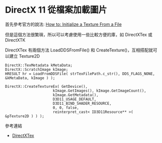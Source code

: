 
# DirectX 11 從檔案加載圖片

首先參考官方的說法: [How to: Initialize a Texture From a File][0]

但是這個方法很繁瑣，所以可以考慮使用一些比較方便的庫，如 DirectXTex 或 DirectXTK

DirectXTex 有兩個方法 LoadDDSFromFile() 和 CreateTexture()，互相搭配就可以建立 Texture2D

    DirectX::TexMetadata kMetaData;
    DirectX::ScratchImage kImage;
    HRESULT hr = LoadFromDDSFile( strTexFilePath.c_str(), DDS_FLAGS_NONE, &kMetaData, kImage ) );

    DirectX::CreateTextureEx( GetDevice(), 
                          kImage.GetImages(), kImage.GetImageCount(), 
                          kImage.GetMetadata(),
                          D3D11_USAGE_DEFAULT, 
                          D3D11_BIND_SHADER_RESOURCE, 
                          0, 0, false, 
                          reinterpret_cast< ID3D11Resource** >( &pTexture2D ) ) );


參考連結
- [DirectXTex](http://directxtex.codeplex.com/)


[0]: http://msdn.microsoft.com/en-us/library/windows/desktop/ff476904%28v=vs.85%29.aspx
